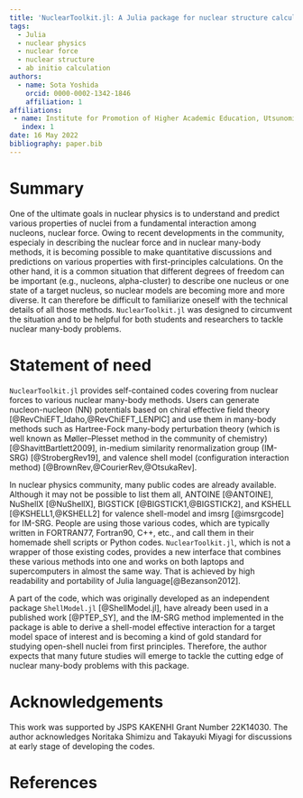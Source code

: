 ```yaml
---
title: 'NuclearToolkit.jl: A Julia package for nuclear structure calculations'
tags:
  - Julia
  - nuclear physics
  - nuclear force
  - nuclear structure
  - ab initio calculation
authors:
  - name: Sota Yoshida
    orcid: 0000-0002-1342-1846
    affiliation: 1
affiliations:
 - name: Institute for Promotion of Higher Academic Education, Utsunomiya University
   index: 1
date: 16 May 2022
bibliography: paper.bib
---
```



# Summary
One of the ultimate goals in nuclear physics is to understand and predict various properties of nuclei from a fundamental interaction among nucleons, nuclear force.
Owing to recent developments in the community, especialy in describing the nuclear force and in nuclear many-body methods, it is becoming possible to make quantitative discussions and predictions on various properties with first-principles calculations.
On the other hand, it is a common situation that different degrees of freedom can be important (e.g., nucleons, alpha-cluster) to describe one nucleus or one state of a target nucleus, so nuclear models are becoming more and more diverse.
It can therefore be difficult to familiarize oneself with the technical details of all those methods. ``NuclearToolkit.jl`` was designed to circumvent the situation and to be helpful for both students and researchers to tackle nuclear many-body problems.

# Statement of need

``NuclearToolkit.jl`` provides self-contained codes covering from nuclear forces to various nuclear many-body methods.
Users can generate nucleon-nucleon (NN) potentials based on chiral effective field theory [@RevChiEFT_Idaho,@RevChiEFT_LENPIC] and use them in many-body methods such as Hartree-Fock many-body perturbation theory (which is well known as Møller–Plesset method in the community of chemistry) [@ShavittBartlett2009], in-medium similarity renormalization group (IM-SRG) [@StrobergRev19], and valence shell model (configuration interaction method) [@BrownRev,@CourierRev,@OtsukaRev].

In nuclear physics community, many public codes are already available.
Although it may not be possible to list them all, ANTOINE [@ANTOINE], NuShellX [@NuShellX], BIGSTICK [@BIGSTICK1,@BIGSTICK2], and KSHELL [@KSHELL1,@KSHELL2] for valence shell-model and imsrg [@imsrgcode] for IM-SRG.
People are using those various codes, which are typically written in FORTRAN77, Fortran90, C++, etc., and call them in their homemade shell scripts or Python codes.
`NuclearToolkit.jl`, which is not a wrapper of those existing codes, provides
a new interface that combines these various methods into one and works on both laptops and supercomputers in almost the same way. That is achieved by high readability and portability of Julia language[@Bezanson2012].

A part of the code, which was originally developed as an independent package ``ShellModel.jl`` [@ShellModel.jl], have already been used in a published work [@PTEP_SY], and the IM-SRG method implemented in the package is able to derive a shell-model effective interaction for a target model space of interest and is becoming a kind of gold standard for studying open-shell nuclei from first principles.
Therefore, the author expects that many future studies will emerge to tackle the cutting edge of nuclear many-body problems with this package.


# Acknowledgements

This work was supported by JSPS KAKENHI Grant Number 22K14030.
The author acknowledges Noritaka Shimizu and Takayuki Miyagi for discussions at early stage of developing the codes.

# References